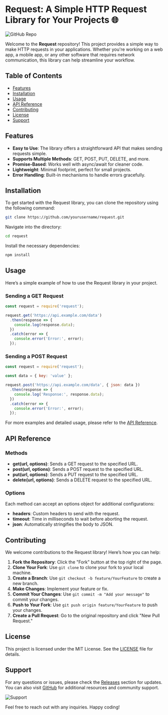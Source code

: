# Request: A Simple HTTP Request Library for Your Projects 🌐

![GitHub Repo](https://img.shields.io/badge/GitHub-Visit%20Repo-blue?style=flat-square&logo=github)

Welcome to the **Request** repository! This project provides a simple way to make HTTP requests in your applications. Whether you're working on a web app, a mobile app, or any other software that requires network communication, this library can help streamline your workflow.

## Table of Contents

- [Features](#features)
- [Installation](#installation)
- [Usage](#usage)
- [API Reference](#api-reference)
- [Contributing](#contributing)
- [License](#license)
- [Support](#support)

## Features

- **Easy to Use**: The library offers a straightforward API that makes sending requests simple.
- **Supports Multiple Methods**: GET, POST, PUT, DELETE, and more.
- **Promise-Based**: Works well with async/await for cleaner code.
- **Lightweight**: Minimal footprint, perfect for small projects.
- **Error Handling**: Built-in mechanisms to handle errors gracefully.

## Installation

To get started with the Request library, you can clone the repository using the following command:

```bash
git clone https://github.com/yourusername/request.git
```

Navigate into the directory:

```bash
cd request
```

Install the necessary dependencies:

```bash
npm install
```

## Usage

Here’s a simple example of how to use the Request library in your project.

### Sending a GET Request

```javascript
const request = require('request');

request.get('https://api.example.com/data')
  .then(response => {
    console.log(response.data);
  })
  .catch(error => {
    console.error('Error:', error);
  });
```

### Sending a POST Request

```javascript
const request = require('request');

const data = { key: 'value' };

request.post('https://api.example.com/data', { json: data })
  .then(response => {
    console.log('Response:', response.data);
  })
  .catch(error => {
    console.error('Error:', error);
  });
```

For more examples and detailed usage, please refer to the [API Reference](#api-reference).

## API Reference

### Methods

- **get(url, options)**: Sends a GET request to the specified URL.
- **post(url, options)**: Sends a POST request to the specified URL.
- **put(url, options)**: Sends a PUT request to the specified URL.
- **delete(url, options)**: Sends a DELETE request to the specified URL.

### Options

Each method can accept an options object for additional configurations:

- **headers**: Custom headers to send with the request.
- **timeout**: Time in milliseconds to wait before aborting the request.
- **json**: Automatically stringifies the body to JSON.

## Contributing

We welcome contributions to the Request library! Here’s how you can help:

1. **Fork the Repository**: Click the "Fork" button at the top right of the page.
2. **Clone Your Fork**: Use `git clone` to clone your fork to your local machine.
3. **Create a Branch**: Use `git checkout -b feature/YourFeature` to create a new branch.
4. **Make Changes**: Implement your feature or fix.
5. **Commit Your Changes**: Use `git commit -m "Add your message"` to commit your changes.
6. **Push to Your Fork**: Use `git push origin feature/YourFeature` to push your changes.
7. **Create a Pull Request**: Go to the original repository and click "New Pull Request."

## License

This project is licensed under the MIT License. See the [LICENSE](LICENSE) file for details.

## Support

For any questions or issues, please check the [Releases](https://github.com/yourusername/request/releases) section for updates. You can also visit [GitHub](https://github.com) for additional resources and community support.

![Support](https://img.shields.io/badge/Support-Check%20Releases-orange?style=flat-square)

Feel free to reach out with any inquiries. Happy coding!